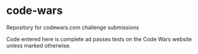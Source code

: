 # code-wars
Repository for codewars.com challenge submissions

Code entered here is complete ad passes tests on the Code Wars website unless marked otherwise.
